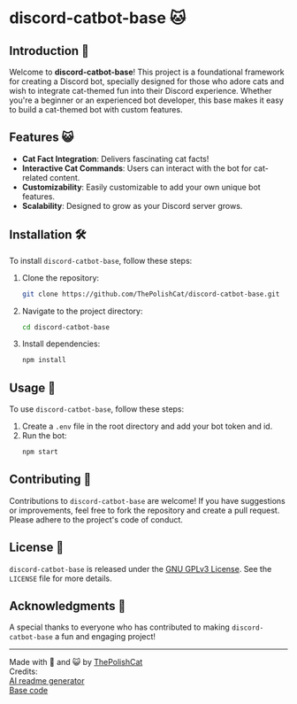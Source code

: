 # discord-catbot-base 🐱

## Introduction 🌟
Welcome to **discord-catbot-base**! This project is a foundational framework for creating a Discord bot, specially designed for those who adore cats and wish to integrate cat-themed fun into their Discord experience. Whether you're a beginner or an experienced bot developer, this base makes it easy to build a cat-themed bot with custom features.

## Features 😺
- **Cat Fact Integration**: Delivers fascinating cat facts!
- **Interactive Cat Commands**: Users can interact with the bot for cat-related content.
- **Customizability**: Easily customizable to add your own unique bot features.
- **Scalability**: Designed to grow as your Discord server grows.

## Installation 🛠️
To install `discord-catbot-base`, follow these steps:
1. Clone the repository:
   ```bash
   git clone https://github.com/ThePolishCat/discord-catbot-base.git
   ```
2. Navigate to the project directory:
   ```bash
   cd discord-catbot-base
   ```
3. Install dependencies:
   ```bash
   npm install
   ```

## Usage 🚀
To use `discord-catbot-base`, follow these steps:
1. Create a `.env` file in the root directory and add your bot token and id.
2. Run the bot:
   ```bash
   npm start
   ```

## Contributing 🤝
Contributions to `discord-catbot-base` are welcome! If you have suggestions or improvements, feel free to fork the repository and create a pull request. Please adhere to the project's code of conduct.

## License 📜
`discord-catbot-base` is released under the [GNU GPLv3 License](LICENSE). See the `LICENSE` file for more details.

## Acknowledgments 🎉
A special thanks to everyone who has contributed to making `discord-catbot-base` a fun and engaging project!

---

Made with 💖 and 😺 by [ThePolishCat](https://github.com/ThePolishCat)<br>
Credits: <br>
[AI readme generator](https://www.yeschat.ai/gpts-ZxWzhxpq-README-Generator)<br>
[Base code](https://discord.com/invite/E6AJ7eNrsd)<br>
